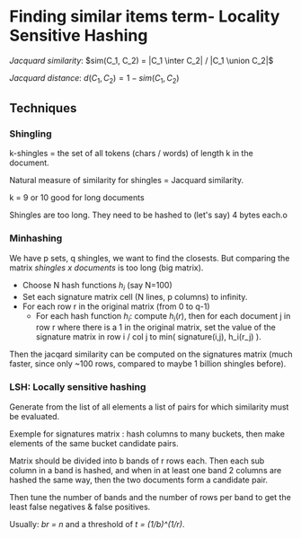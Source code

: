 # Finding similar items term- Locality Sensitive Hashing

*Jacquard similarity*: $sim(C_1, C_2) = |C_1 \inter C_2| / |C_1 \union C_2|$

*Jacquard distance*: $d(C_1, C_2) = 1 - sim(C_1, C_2)$

## Techniques

### Shingling

k-shingles = the set of all tokens (chars / words) of length k in the document.

Natural measure of similarity for shingles = Jacquard similarity.

k = 9 or 10 good for long documents

Shingles are too long. They need to be hashed to (let's say) 4 bytes each.o

### Minhashing

We have p sets, q shingles, we want to find the closests. But comparing the
matrix *shingles x documents* is too long (big matrix).

- Choose N hash functions $h_i$ (say N=100)
- Set each signature matrix cell (N lines, p columns) to infinity.
- For each row r in the original matrix (from 0 to q-1)
    - For each hash function $h_i$: compute $h_i(r)$, then for each document j
    in row r where there is a 1 in the original matrix, set the value of the
    signature matrix in row i / col j to min( signature(i,j), h_i(r_j) ).

Then the jacqard similarity can be computed on the signatures matrix (much faster, since only ~100 rows, compared to maybe 1 billion shingles before).

### LSH: Locally sensitive hashing

Generate from the list of all elements a list of pairs for which similarity
must be evaluated.

Exemple for signatures matrix : hash columns to many buckets, then make
elements of the same bucket candidate pairs.

Matrix should be divided into b bands of r rows each. Then each sub column in a
band is hashed, and when in at least one band 2 columns are hashed the same
way, then the two documents form a candidate pair.

Then tune the number of bands and the number of rows per band to get the least
false negatives & false positives.

Usually: *br = n* and a threshold of *t = (1/b)^(1/r)*.

